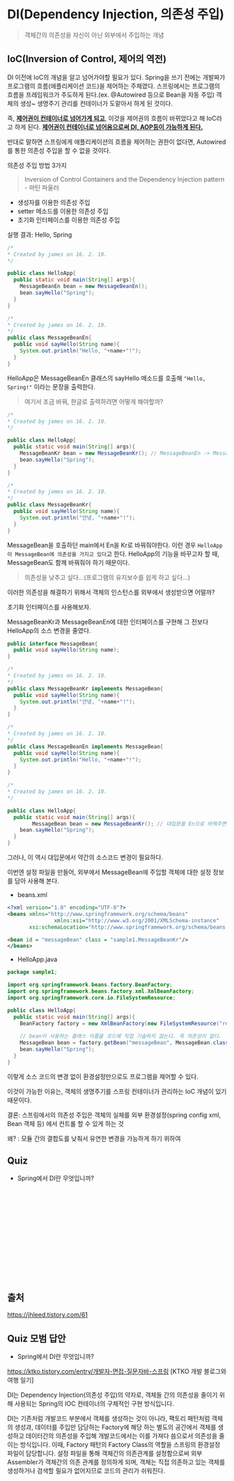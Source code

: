 # DI(Dependency Injection, 의존성 주입)

> 객체간의 의존성을 자신이 아닌 외부에서 주입하는 개념



## IoC(Inversion of Control, 제어의 역전)

DI 이전에 IoC의 개념을 알고 넘어가야할 필요가 있다. Spring을 쓰기 전에는 개발짜가 프로그램의 흐름(애플리케이션 코드)을 제어하는 주체였다. 스프링에서는 프로그램의 흐름을 프레임워크가 주도하게 된다.(ex. @Autowired 등으로 Bean을 자동 주입) 객체의 생성~ 생명주기 관리를 컨테이너가 도맡아서 하게 된 것이다.

즉, **<u>제어권이 컨테이너로 넘어가게 되고</u>**, 이것을 제어권의 흐름이 바뀌었다고 해 IoC라고 하게 된다. **<u>제어권이 컨테이너로 넘어옴으로써 DI, AOP등이 가능하게 된다.</u>**

반대로 말하면 스프링에게 애플리케이션의 흐름을 제어하는 권한이 없다면, Autowired를 통한 의존성 주입을 할 수 없을 것이다.



의존성 주입 방법 3가지

>  Inversion of Control Containers and the Dependency Injection pattern - 마틴 파울러

* 생성자를 이용한 의존성 주입
* setter 메소드를 이용한 의존성 주입
* 초기화 인터페이스를 이용한 의존성 주입





실행 결과: Hello, Spring

```java
/*
* Created by james on 16. 2. 10.
*/

public class HelloApp{
  public static void main(String[] args){
    MessageBeanEn bean = new MessageBeanEn();
    bean.sayHello("Spring");
  }
}
```

```java
/*
* Created by james on 16. 2. 10.
*/
public class MessageBeanEn{
  public void sayHello(String name){
    System.out.println("Hello, "+name+"!");
  }
}
```



HelloApp은 MessageBeanEn 클래스의 sayHello 메소드를 호출해 `"Hello, Spring!"` 이라는 문장을 출력한다.

>  여기서 조금 바꿔, 한글로 출력하려면 어떻게 해야할까?

```java
/*
* Created by james on 16. 2. 10.
*/

public class HelloApp{
  public static void main(String[] args){
    MessageBeanKr bean = new MessageBeanKr(); // MessageBeanEn -> MessageBeanKr로 변경
    bean.sayHello("Spring");
  }
}
```

```java
/*
* Created by james on 16. 2. 10.
*/
public class MessageBeanKr{
  public void sayHello(String name){
    System.out.println("안녕, "+name+"!");
  }
}
```



MessageBean을 호출하던 main에서 En을 Kr로 바꿔줘야한다.
이런 경우 `HelloApp이 MessageBean에 의존성을 가지고 있다`고 한다.
HelloApp의 기능을 바꾸고자 할 때, MessageBean도 함께 바꿔줘야 하기 때문이다.

>  의존성을 낮추고 싶다...(프로그램의 유지보수를 쉽게 하고 싶다...)



이러한 의존성을 해결하기 위해서 객체의 인스턴스를 외부에서 생성받으면 어떨까?





초기화 인터페이스를 사용해보자.

MessageBeanKr과 MessageBeanEn에 대한 인터페이스를 구현해 그 전보다 HelloApp의 소스 변경을 줄였다.

```java
public interface MessageBean{
  public void sayHello(String name);
}
```

```java
/*
* Created by james on 16. 2. 10.
*/
public class MessageBeanKr implements MessageBean{
  public void sayHello(String name){
    System.out.println("안녕, "+name+"!");
  }
}
```

```java
/*
* Created by james on 16. 2. 10.
*/
public class MessageBeanEn implements MessageBean{
  public void sayHello(String name){
    System.out.println("Hello, "+name+"!");
  }
}
```

```java
/*
* Created by james on 16. 2. 10.
*/

public class HelloApp{
  public static void main(String[] args){
		MessageBean bean = new MessageBeanKr(); // 대입문을 En으로 바꿔주면 영문이 출력된다.
    bean.sayHello("Spring");
  }
}
```

그러나, 이 역시 대입문에서 약간의 소스코드 변경이 필요하다.



이번엔 설정 파일을 만들어, 외부에서 MessageBean에 주입할 객체에 대한 설정 정보를 담아 사용해 본다.



- beans.xml

```xml
<?xml version="1.0" encoding="UTF-8"?>
<beans xmlns="http://www.springframework.org/schema/beans"
               xmlns:xsi="http://www.w3.org/2001/XMLSchema-instance"
       xsi:schemaLocation="http://www.springframework.org/schema/beans http://www.springframework.org/schema/beans/spring-beans.xsd">

<bean id = "messageBean" class = "sample1.MessageBeanKr"/>
</beans>
```



- HelloApp.java

```java
package sample1;

import org.springframework.beans.factory.BeanFactory;
import org.springframework.beans.factory.xml.XmlBeanFactory;
import org.springframework.core.io.FileSystemResource;

public class HelloApp{
  public static void main(String[] args){
    BeanFactory factory = new XmlBeanFactory(new FileSystemResource("resources/beans.xml"));
    
    // bean이 사용하는 클래스 이름을 코드에 직접 기술하지 않는다. 즉 의존성이 없다.
    MessageBean bean = factory.getBean("messageBean", MessageBean.class);
    bean.sayHello("Spring");
  }
}
```



이렇게 소스 코드의 변경 없이 환경설정만으로도 프로그램을 제어할 수 있다.

이것이 가능한 이유는, 객체의 생명주기를 스프링 컨테이너가 관리하는 IoC 개념이 있기 때문이다.



결론: 스프링에서의 의존성 주입은 객체의 실체를 외부 환경설정(spring config xml, Bean 객체 등) 에서 컨트롤 할 수 있게 하는 것

왜? : 모듈 간의 결합도를 낮춰서 유연한 변경을 가능하게 하기 위하여











## Quiz

* Spring에서 DI란 무엇입니까?

<br>

<br>

<br>

<br>

<br>

<br>

<br>

<br>

<br>

<br>

<br>

<br>







## 출처

 https://jhleed.tistory.com/61





## Quiz 모범 답안

* Spring에서 DI란 무엇입니까?

https://ktko.tistory.com/entry/개발자-면접-질문자바-스프링 [KTKO 개발 블로그와 여행 일기]

DI는 Dependency Injection(의존성 주입)의 약자로, 객체들 간의 의존성을 줄이기 위해 사용되는 Spring의 IOC 컨테이너의 구체적인 구현 방식입니다.

DI는 기존처럼 개발코드 부분에서 객체를 생성하는 것이 아니라, 팩토리 패턴처럼 객체의 생성과, 데이터를 주입만 담당하는 Factory에 해당 하는 별도의 공간에서 객체를 생성하고 데이터간의 의존성을 주입해 개발코드에서는 이를 가져다 씀으로서 의존성을 줄이는 방식입니다. 이때, Factory 패턴의 Factory Class의 역할을 스프링의 환경설정 파일이 담당합니다. 설정 파일을 통해 객체간의 의존관계를 설정함으로써 외부 Assembler가 객체간의 의존 관계를 정의하게 되며, 객체는 직접 의존하고 있는 객체를 생성하거나 검색할 필요가 없어지므로 코드의 관리가 쉬워진다.